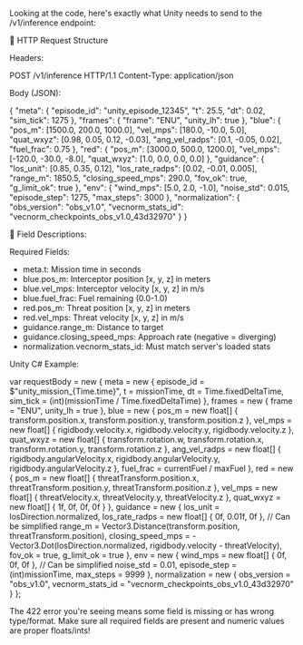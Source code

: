 Looking at the code, here's exactly what Unity needs to send to the /v1/inference endpoint:

  📡 HTTP Request Structure

  Headers:

  POST /v1/inference HTTP/1.1
  Content-Type: application/json

  Body (JSON):

  {
    "meta": {
      "episode_id": "unity_episode_12345",
      "t": 25.5,
      "dt": 0.02,
      "sim_tick": 1275
    },
    "frames": {
      "frame": "ENU",
      "unity_lh": true
    },
    "blue": {
      "pos_m": [1500.0, 200.0, 1000.0],
      "vel_mps": [180.0, -10.0, 5.0],
      "quat_wxyz": [0.98, 0.05, 0.12, -0.03],
      "ang_vel_radps": [0.1, -0.05, 0.02],
      "fuel_frac": 0.75
    },
    "red": {
      "pos_m": [3000.0, 500.0, 1200.0],
      "vel_mps": [-120.0, -30.0, -8.0],
      "quat_wxyz": [1.0, 0.0, 0.0, 0.0]
    },
    "guidance": {
      "los_unit": [0.85, 0.35, 0.12],
      "los_rate_radps": [0.02, -0.01, 0.005],
      "range_m": 1850.5,
      "closing_speed_mps": 290.0,
      "fov_ok": true,
      "g_limit_ok": true
    },
    "env": {
      "wind_mps": [5.0, 2.0, -1.0],
      "noise_std": 0.015,
      "episode_step": 1275,
      "max_steps": 3000
    },
    "normalization": {
      "obs_version": "obs_v1.0",
      "vecnorm_stats_id": "vecnorm_checkpoints_obs_v1.0_43d32970"
    }
  }

  🔧 Field Descriptions:

  Required Fields:

  - meta.t: Mission time in seconds
  - blue.pos_m: Interceptor position [x, y, z] in meters
  - blue.vel_mps: Interceptor velocity [x, y, z] in m/s
  - blue.fuel_frac: Fuel remaining (0.0-1.0)
  - red.pos_m: Threat position [x, y, z] in meters
  - red.vel_mps: Threat velocity [x, y, z] in m/s
  - guidance.range_m: Distance to target
  - guidance.closing_speed_mps: Approach rate (negative = diverging)
  - normalization.vecnorm_stats_id: Must match server's loaded stats

  Unity C# Example:

  var requestBody = new {
      meta = new {
          episode_id = $"unity_mission_{Time.time}",
          t = missionTime,
          dt = Time.fixedDeltaTime,
          sim_tick = (int)(missionTime / Time.fixedDeltaTime)
      },
      frames = new { frame = "ENU", unity_lh = true },
      blue = new {
          pos_m = new float[] { transform.position.x, transform.position.y, transform.position.z },
          vel_mps = new float[] { rigidbody.velocity.x, rigidbody.velocity.y, rigidbody.velocity.z },
          quat_wxyz = new float[] { transform.rotation.w, transform.rotation.x, transform.rotation.y, transform.rotation.z },
          ang_vel_radps = new float[] { rigidbody.angularVelocity.x, rigidbody.angularVelocity.y, rigidbody.angularVelocity.z },
          fuel_frac = currentFuel / maxFuel
      },
      red = new {
          pos_m = new float[] { threatTransform.position.x, threatTransform.position.y, threatTransform.position.z },
          vel_mps = new float[] { threatVelocity.x, threatVelocity.y, threatVelocity.z },
          quat_wxyz = new float[] { 1f, 0f, 0f, 0f }
      },
      guidance = new {
          los_unit = losDirection.normalized,
          los_rate_radps = new float[] { 0f, 0.01f, 0f }, // Can be simplified
          range_m = Vector3.Distance(transform.position, threatTransform.position),
          closing_speed_mps = -Vector3.Dot(losDirection.normalized, rigidbody.velocity - threatVelocity),
          fov_ok = true,
          g_limit_ok = true
      },
      env = new {
          wind_mps = new float[] { 0f, 0f, 0f }, // Can be simplified
          noise_std = 0.01,
          episode_step = (int)missionTime,
          max_steps = 9999
      },
      normalization = new {
          obs_version = "obs_v1.0",
          vecnorm_stats_id = "vecnorm_checkpoints_obs_v1.0_43d32970"
      }
  };

  The 422 error you're seeing means some field is missing or has wrong type/format. Make sure all required fields are present and numeric values are proper
  floats/ints!

